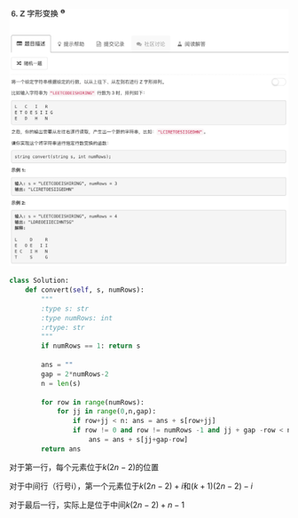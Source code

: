 ![](./problem.png)

```python
class Solution:
    def convert(self, s, numRows):
        """
        :type s: str
        :type numRows: int
        :rtype: str
        """
        if numRows == 1: return s
        
        ans = ""
        gap = 2*numRows-2
        n = len(s)
        
        for row in range(numRows):
            for jj in range(0,n,gap):
                if row+jj < n: ans = ans + s[row+jj]
                if row != 0 and row != numRows -1 and jj + gap -row < n:
                    ans = ans + s[jj+gap-row]
        return ans
```

对于第一行，每个元素位于$k(2n-2)​$的位置

对于中间行（行号i），第一个元素位于$k(2n-2)+i$和$(k+1)(2n-2)-i$

对于最后一行，实际上是位于中间$k(2n-2)+n-1$

